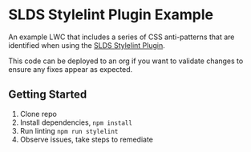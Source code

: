 # SLDS Stylelint Plugin Example

An example LWC that includes a series of CSS anti-patterns that are identified when using the [SLDS Stylelint Plugin](https://github.com/mvogelgesang/stylelint-plugin-slds).

This code can be deployed to an org if you want to validate changes to ensure any fixes appear as expected.

## Getting Started

1. Clone repo
2. Install dependencies, `npm install`
3. Run linting `npm run stylelint`
4. Observe issues, take steps to remediate
